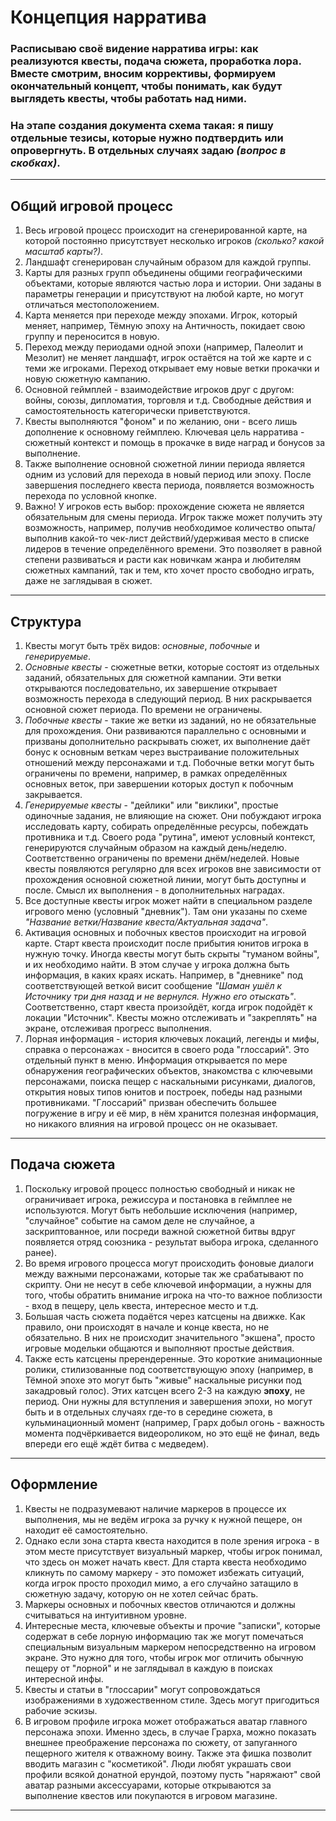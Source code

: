 # Концепция нарратива

### Расписываю своё видение нарратива игры: как реализуются квесты, подача сюжета, проработка лора. Вместе смотрим, вносим коррективы, формируем окончательный концепт, чтобы понимать, как будут выглядеть квесты, чтобы работать над ними.

### На этапе создания документа схема такая: я пишу отдельные тезисы, которые нужно подтвердить или опровергнуть. В отдельных случаях задаю _(вопрос в скобках)_. 

---

## Общий игровой процесс

1. Весь игровой процесс происходит на сгенерированной карте, на которой постоянно присутствует несколько игроков _(сколько? какой масштаб карты?)_. 
2. Ландшафт сгенерирован случайным образом для каждой группы. 
3. Карты для разных групп объединены общими географическими объектами, которые являются частью лора и истории. Они заданы в параметры генерации и присутствуют на любой карте, но могут отличаться местоположением.
4. Карта меняется при переходе между эпохами. Игрок, который меняет, например, Тёмную эпоху на Античность, покидает свою группу и переносится в новую. 
5. Переход между периодами одной эпохи (например, Палеолит и Мезолит) не меняет ландшафт, игрок остаётся на той же карте и с теми же игроками. Переход открывает ему новые ветки прокачки и новую сюжетную кампанию.
5. Основной геймплей - взаимодействие игроков друг с другом: войны, союзы, дипломатия, торговля и т.д. Свободные действия и самостоятельность категорически приветствуются.
6. Квесты выполняются "фоном" и по желанию, они - всего лишь дополнение к основному геймплею. Ключевая цель нарратива - сюжетный контекст и помощь в прокачке в виде наград и бонусов за выполнение. 
7. Также выполнение основной сюжетной линии периода является одним из условий для перехода в новый период или эпоху. После завершения последнего квеста периода, появляется возможность перехода по условной кнопке.
8. Важно! У игроков есть выбор: прохождение сюжета не является обязательным для смены периода. Игрок также может получить эту возможность, например, получив необходимое количество опыта/выполнив какой-то чек-лист действий/удерживая место в списке лидеров в течение определённого времени. Это позволяет в равной степени развиваться и расти как новичкам жанра и любителям сюжетных кампаний, так и тем, кто хочет просто свободно играть, даже не заглядывая в сюжет.

---

## Структура

1. Квесты могут быть трёх видов: _основные_, _побочные_ и _генерируемые_. 
2. _Основные квесты_ - сюжетные ветки, которые состоят из отдельных заданий, обязательных для сюжетной кампании. Эти ветки открываются последовательно, их завершение открывает возможность перехода в следующий период. В них раскрывается основной сюжет периода. По времени не ограничены.
3. _Побочные квесты_ - такие же ветки из заданий, но не обязательные для прохождения. Они развиваются параллельно с основными и призваны дополнительно раскрывать сюжет, их выполнение даёт бонус к основным веткам через выстраивание положительных отношений между персонажами и т.д. Побочные ветки могут быть ограничены по времени, например, в рамках определённых основных веток, при завершении которых доступ к побочным закрывается. 
4. _Генерируемые квесты_ - "дейлики" или "виклики", простые одиночные задания, не влияющие на сюжет. Они побуждают игрока исследовать карту, собирать определённые ресурсы, побеждать противника и т.д. Своего рода "рутина", имеют условный контекст, генерируются случайным образом на каждый день/неделю. Соответственно ограничены по времени днём/неделей. Новые квесты появляются регулярно для всех игроков вне зависимости от прохождения основной сюжетной линии, могут быть доступны и после. Смысл их выполнения - в дополнительных наградах.
5. Все доступные квесты игрок может найти в специальном разделе игрового меню (условный "дневник"). Там они указаны по схеме _"Название ветки/Название квеста/Актуальная задача"_. 
6. Активация основных и побочных квестов происходит на игровой карте. Старт квеста происходит после прибытия юнитов игрока в нужную точку. Иногда квесты могут быть скрыты "туманом войны", и их необходимо найти. В этом случае у игрока должна быть информация, в каких краях искать. Например, в "дневнике" под соответствующей веткой висит сообщение _"Шаман ушёл к Источнику три дня назад и не вернулся. Нужно его отыскать"_. Соответственно, старт квеста произойдёт, когда игрок подойдёт к локации "Источник". Квесты можно отслеживать и "закреплять" на экране, отслеживая прогресс выполнения.
7. Лорная информация - история ключевых локаций, легенды и мифы, справка о персонажах - вносится в своего рода "глоссарий". Это отдельный пункт в меню. Информация открывается по мере обнаружения географических объектов, знакомства с ключевыми персонажами, поиска пещер с наскальными рисунками, диалогов, открытия новых типов юнитов и построек, победы над разными противниками. "Глоссарий" призван обеспечить большее погружение в игру и её мир, в нём хранится полезная информация, но никакого влияния на игровой процесс он не оказывает.

---

## Подача сюжета

1. Поскольку игровой процесс полностью свободный и никак не ограничивает игрока, режиссура и постановка в геймплее не используются. Могут быть небольшие исключения (например, "случайное" событие на самом деле не случайное, а заскриптованное, или посреди важной сюжетной битвы вдруг появляется отряд союзника - результат выбора игрока, сделанного ранее).
2. Во время игрового процесса могут происходить фоновые диалоги между важными персонажами, которые так же срабатывают по скрипту. Они не несут в себе ключевой информации, а нужны для того, чтобы обратить внимание игрока на что-то важное поблизости - вход в пещеру, цель квеста, интересное место и т.д.
3. Большая часть сюжета подаётся через катсцены на движке. Как правило, они происходят в начале и конце квеста, но не обязательно. В них не происходит значительного "экшена", просто игровые модельки общаются и выполняют простые действия. 
4. Также есть катсцены пререндеренные. Это короткие анимационные ролики, стилизованные под соответствующую эпоху (например, в Тёмной эпохе это могут быть "живые" наскальные рисунки под закадровый голос). Этих катсцен всего 2-3 на каждую **эпоху**, не период. Они нужны для вступления и завершения эпохи, но могут быть и в отдельных случаях где-то в середине сюжета, в кульминационный момент (например, Грарх добыл огонь - важность момента подчёркивается видеороликом, но это ещё не финал, ведь впереди его ещё ждёт битва с медведем).

---

## Оформление

1. Квесты не подразумевают наличие маркеров в процессе их выполнения, мы не ведём игрока за ручку к нужной пещере, он находит её самостоятельно.
2. Однако если зона старта квеста находится в поле зрения игрока - в этом месте присутствует визуальный маркер, чтобы игрок понимал, что здесь он может начать квест. Для старта квеста необходимо кликнуть по самому маркеру - это поможет избежать ситуаций, когда игрок просто проходил мимо, а его случайно затащило в сюжетную задачу, которую он не хотел сейчас брать.
3. Маркеры основных и побочных квестов отличаются и должны считываться на интуитивном уровне.
4. Интересные места, ключевые объекты и прочие "записки", которые содержат в себе лорную информацию так же могут помечаться специальным визуальным маркером непосредственно на игровом экране. Это нужно для того, чтобы игрок мог отличить обычную пещеру от "лорной" и не заглядывал в каждую в поисках интересной инфы.
5. Квесты и статьи в "глоссарии" могут сопровождаться изображениями в художественном стиле. Здесь могут пригодиться рабочие эскизы.
6. В игровом профиле игрока может отображаться аватар главного персонажа эпохи. Именно здесь, в случае Грарха, можно показать внешнее преображение персонажа по сюжету, от запуганного пещерного жителя к отважному воину. Также эта фишка позволит вводить магазин с "косметикой". Люди любят украшать свои профили всякой донатной ерундой, поэтому пусть "наряжают" свой аватар разными аксессуарами, которые открываются за выполнение квестов или покупаются в игровом магазине.

---

